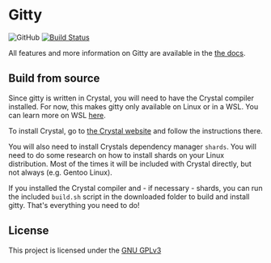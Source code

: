 # Gitty

<!-- Badges -->

![GitHub](https://img.shields.io/badge/OS-Linux%20%2F%20WSL-yellow)
[![Build Status](https://www.travis-ci.com/lianstuder/gitty.svg?branch=opt2_ncurses_lib)](https://www.travis-ci.com/lianstuder/gitty)

All features and more information on Gitty are available in the [the docs](https://github.com/lianstuder/gitty/blob/master/docs/README.md).

## Build from source

Since gitty is written in Crystal, you will need to have the Crystal compiler installed. For now, this makes gitty only available on Linux or in a WSL. You can learn more on WSL [here](https://docs.microsoft.com/en-us/windows/wsl/install-win10).

To install Crystal, go to [the Crystal website](https://crystal-lang.org/install) and follow the instructions there.

You will also need to install Crystals dependency manager `shards`. You will need to do some research on how to install shards on your Linux distribution. Most of the times it will be included with Crystal directly, but not always (e.g. Gentoo Linux).

If you installed the Crystal compiler and - if necessary - shards, you can run the included `build.sh` script in the downloaded folder to build and install gitty. That's everything you need to do!

## License

This project is licensed under the [GNU GPLv3](https://github.com/lianstuder/gitty/blob/master/LICENSE)
